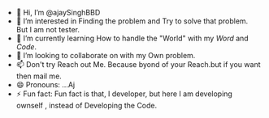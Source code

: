 - 👋 Hi, I’m @ajaySinghBBD
- 👀 I’m interested in Finding the problem and Try to solve that problem. But I am not tester.
- 🌱 I’m currently learning How to handle the "World" with my *Word* and *Code*.
- 💞️ I’m looking to collaborate on with my Own problem.
- 📫 Don't try Reach out Me. Because byond of your Reach.but if you want then mail me.
- 😄 Pronouns: ...Aj
- ⚡ Fun fact: Fun fact is that, I developer, but here I am developing ownself , instead of Developing the Code.

<!---
ajaySinghBBD/ajaySinghBBD is a ✨ special ✨ repository because its `README.md` (this file) appears on your GitHub profile.
You can click the Preview link to take a look at your changes.
--->
